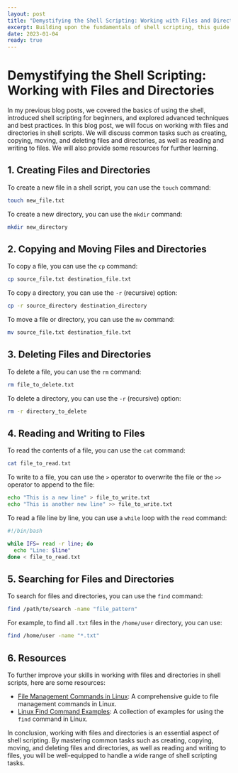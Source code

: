```yaml
---
layout: post
title: "Demystifying the Shell Scripting: Working with Files and Directories"
excerpt: Building upon the fundamentals of shell scripting, this guide delves into advanced techniques and best practices that will elevate your scripting skills. We will explore error handling, command substitution, process management, and share valuable tips for writing efficient, robust, and maintainable scripts. By mastering these advanced concepts, you will be well-equipped to tackle complex scripting challenges and harness the full power of shell scripting.
date: 2023-01-04
ready: true
---
```


# Demystifying the Shell Scripting: Working with Files and Directories

In my previous blog posts, we covered the basics of using the shell, introduced shell scripting for beginners, and explored advanced techniques and best practices. In this blog post, we will focus on working with files and directories in shell scripts. We will discuss common tasks such as creating, copying, moving, and deleting files and directories, as well as reading and writing to files. We will also provide some resources for further learning.

## 1. Creating Files and Directories

To create a new file in a shell script, you can use the `touch` command:

```bash
touch new_file.txt
```

To create a new directory, you can use the `mkdir` command:

```bash
mkdir new_directory
```

## 2. Copying and Moving Files and Directories

To copy a file, you can use the `cp` command:

```bash
cp source_file.txt destination_file.txt
```

To copy a directory, you can use the `-r` (recursive) option:

```bash
cp -r source_directory destination_directory
```

To move a file or directory, you can use the `mv` command:

```bash
mv source_file.txt destination_file.txt
```

## 3. Deleting Files and Directories

To delete a file, you can use the `rm` command:

```bash
rm file_to_delete.txt
```

To delete a directory, you can use the `-r` (recursive) option:

```bash
rm -r directory_to_delete
```

## 4. Reading and Writing to Files

To read the contents of a file, you can use the `cat` command:

```bash
cat file_to_read.txt
```

To write to a file, you can use the `>` operator to overwrite the file or the `>>` operator to append to the file:

```bash
echo "This is a new line" > file_to_write.txt
echo "This is another new line" >> file_to_write.txt
```

To read a file line by line, you can use a `while` loop with the `read` command:

```bash
#!/bin/bash

while IFS= read -r line; do
  echo "Line: $line"
done < file_to_read.txt
```

## 5. Searching for Files and Directories

To search for files and directories, you can use the `find` command:

```bash
find /path/to/search -name "file_pattern"
```

For example, to find all `.txt` files in the `/home/user` directory, you can use:

```bash
find /home/user -name "*.txt"
```

## 6. Resources

To further improve your skills in working with files and directories in shell scripts, here are some resources:

- [File Management Commands in Linux](https://www.tecmint.com/linux-file-management-commands/): A comprehensive guide to file management commands in Linux.
- [Linux Find Command Examples](https://www.howtogeek.com/112674/how-to-find-files-and-folders-in-linux-using-the-command-line/): A collection of examples for using the `find` command in Linux.

In conclusion, working with files and directories is an essential aspect of shell scripting. By mastering common tasks such as creating, copying, moving, and deleting files and directories, as well as reading and writing to files, you will be well-equipped to handle a wide range of shell scripting tasks.